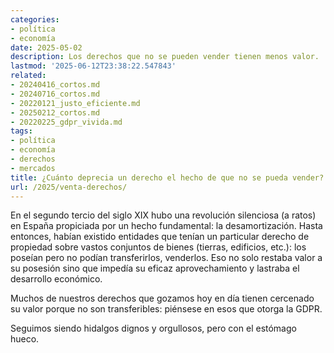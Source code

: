 ```yaml
---
categories:
- política
- economía
date: 2025-05-02
description: Los derechos que no se pueden vender tienen menos valor.
lastmod: '2025-06-12T23:38:22.547843'
related:
- 20240416_cortos.md
- 20240716_cortos.md
- 20220121_justo_eficiente.md
- 20250212_cortos.md
- 20220225_gdpr_vivida.md
tags:
- política
- economía
- derechos
- mercados
title: ¿Cuánto deprecia un derecho el hecho de que no se pueda vender?
url: /2025/venta-derechos/
---
```


En el segundo tercio del siglo XIX hubo una revolución silenciosa (a ratos) en España propiciada por un hecho fundamental: la desamortización.
Hasta entonces, habían existido entidades que tenían un particular derecho de propiedad sobre vastos conjuntos de bienes (tierras, edificios, etc.): los poseían pero no podían transferirlos, venderlos.
Eso no solo restaba valor a su posesión sino que impedía su eficaz aprovechamiento y lastraba el desarrollo económico.

Muchos de nuestros derechos que gozamos hoy en día tienen cercenado su valor porque no son transferibles: piénsese en esos que otorga la GDPR.

Seguimos siendo hidalgos dignos y orgullosos, pero con el estómago hueco.
